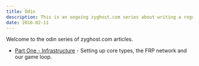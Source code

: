 ```yaml
---
title: Odin
description: This is an ongoing zyghost.com series about writing a roguelike with FRP.  
date: 2016-02-11
---
```


Welcome to the odin series of zyghost.com articles.

* [Part One - Infrastructure][1] - Setting up core types, the FRP network and our game loop.

[1]: /series/Odin/Part-One

